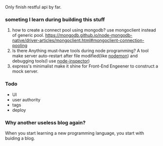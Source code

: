 Only finish restful api by far.

### someting I learn during building this stuff
1. how to create a connect pool using mongodb? use mongoclient instead of generic pool. https://mongodb.github.io/node-mongodb-native/driver-articles/mongoclient.html#mongoclient-connection-pooling
2. Is there Anything must-have tools during node programming? A tool make server auto-restart after file modified(like [nodemon](http://nodemon.io/)) and debugging tools(I use [node-inspector](https://github.com/node-inspector/node-inspector))
3. express's minimalist make it shine for Front-End Engeener to construct a mock server.

### Todo
- UI
- user authority
- tags
- deploy

### Why another useless blog again?
When you start learning a new programming language, you start with buiding a blog.
